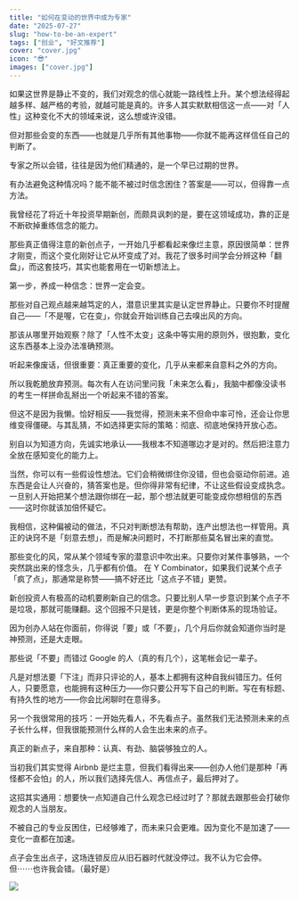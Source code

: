 ```yaml
---
title: "如何在变动的世界中成为专家"
date: "2025-07-27"
slug: "how-to-be-an-expert"
tags: ["创业", "好文推荐"]
cover: "cover.jpg"
icon: "😎"
images: ["cover.jpg"]
---
```

如果这世界是静止不变的，我们对观念的信心就能一路线性上升。某个想法经得起越多样、越严格的考验，就越可能是真的。许多人其实默默相信这一点——对「人性」这种变化不大的领域来说，这么想或许没错。



但对那些会变的东西——也就是几乎所有其他事物——你就不能再这样信任自己的判断了。



专家之所以会错，往往是因为他们精通的，是一个早已过期的世界。



有办法避免这种情况吗？能不能不被过时信念困住？答案是——可以，但得靠一点方法。



我曾经花了将近十年投资早期新创，而颇具讽刺的是，要在这领域成功，靠的正是不断砍掉重练信念的能力。



那些真正值得注意的新创点子，一开始几乎都看起来像烂主意，原因很简单：世界才刚变，而这个变化刚好让它从坏变成了对。我花了很多时间学会分辨这种「翻盘」，而这套技巧，其实也能套用在一切新想法上。



第一步，养成一种信念：世界一定会变。



那些对自己观点越来越笃定的人，潜意识里其实是认定世界静止。只要你不时提醒自己——「不是喔，它在变」，你就会开始训练自己去嗅出风的方向。



那该从哪里开始观察？除了「人性不太变」这条中等实用的原则外，很抱歉，变化这东西基本上没办法准确预测。



听起来像废话，但很重要：真正重要的变化，几乎从来都来自意料之外的方向。



所以我乾脆放弃预测。每次有人在访问里问我「未来怎么看」，我脑中都像没读书的考生一样拼命乱掰出一个听起来不错的答案。



但这不是因为我懒。恰好相反——我觉得，预测未来不但命中率可怜，还会让你思维变得僵硬。与其乱猜，不如选择更实际的策略：彻底、彻底地保持开放心态。



别自以为知道方向，先诚实地承认——我根本不知道哪边才是对的。然后把注意力全放在感知变化的能力上。



当然，你可以有一些假设性想法。它们会稍微绑住你没错，但也会驱动你前进。追东西是会让人兴奋的，猜答案也是。但你得非常有纪律，不让这些假设变成执念。
一旦别人开始把某个想法跟你绑在一起，那个想法就更可能变成你想相信的东西——这时你就该加倍怀疑它。



我相信，这种偏被动的做法，不只对判断想法有帮助，连产出想法也一样管用。真正的诀窍不是「刻意去想」，而是解决问题时，不打断那些莫名冒出来的直觉。



那些变化的风，常从某个领域专家的潜意识中吹出来。只要你对某件事够熟，一个突然跳出来的怪念头，几乎都有价值。
在 Y Combinator，如果我们说某个点子「疯了点」，那通常是称赞——搞不好还比「这点子不错」更赞。



新创投资人有极高的动机要刷新自己的信念。只要比别人早一步意识到某个点子不是垃圾，那就可能赚翻。这个回报不只是钱，更是你整个判断体系的现场验证。



因为创办人站在你面前，你得说「要」或「不要」，几个月后你就会知道你当时是神预测，还是大走眼。



那些说「不要」而错过 Google 的人（真的有几个），这笔帐会记一辈子。



凡是对想法要「下注」而非只评论的人，基本上都拥有这种自我纠错压力。任何人，只要愿意，也能拥有这种压力——你只要公开写下自己的判断。写在有标题、有持久性的地方——你会比闲聊时在意得多。



另一个我很常用的技巧：一开始先看人，不先看点子。虽然我们无法预测未来的点子长什么样，但我很能预测什么样的人会生出未来的点子。



真正的新点子，来自那种：认真、有劲、脑袋够独立的人。



当初我们其实觉得 Airbnb 是烂主意，但我们看得出来——创办人他们是那种「再怪都不会怕」的人，所以我们选择先信人、再信点子，最后押对了。



这招其实通用：想要快一点知道自己什么观念已经过时了？那就去跟那些会打破你观念的人当朋友。



不被自己的专业反困住，已经够难了，而未来只会更难。因为变化不是加速了——变化一直都在加速。



点子会生出点子，这场连锁反应从旧石器时代就没停过。我不认为它会停。
但⋯⋯也许我会错。（最好是）




![](https://prod-files-secure.s3.us-west-2.amazonaws.com/112d0858-5090-4d34-a606-b75eb8d65fd2/46476355-9cf3-4e99-9b7a-3531bc426380/1000202064.png?X-Amz-Algorithm=AWS4-HMAC-SHA256&X-Amz-Content-Sha256=UNSIGNED-PAYLOAD&X-Amz-Credential=ASIAZI2LB4663QD34N3M%2F20250831%2Fus-west-2%2Fs3%2Faws4_request&X-Amz-Date=20250831T134319Z&X-Amz-Expires=3600&X-Amz-Security-Token=IQoJb3JpZ2luX2VjEJL%2F%2F%2F%2F%2F%2F%2F%2F%2F%2FwEaCXVzLXdlc3QtMiJHMEUCICTVOzdipfh68lIyUAeRWGz2YaDB2E7GwwH1KrbDlTCnAiEA7LlYaC1L96cMeUnjXvmE%2B91K3J%2Fi8nf8WfnWFFx5J2sqiAQI6%2F%2F%2F%2F%2F%2F%2F%2F%2F%2F%2FARAAGgw2Mzc0MjMxODM4MDUiDLy6BX5FPT4SLZMvKyrcA8mr5KE3mQEsS0V7vbQsNJe0onPio1YT0DHtQPXD1NFkgIvDbC7pWsJQNLxCFwf8w7XUg1BZnXbphk6Dr67WaoQibeYK1IwxQWp5NLApBXId2flpmUs1cneF0uVffCNS6Y%2BPx0rgClhVmQ5pBXCksPpSIE7dH4SOHoIlvRs9SVjb8Gof5SlILy6fesjKW4eSKoxqvWmxuTDrf8%2FtEqZjj9NpPZOePKdFVb%2BtVLGJ3YO6vx2Y0VQXdP%2Fa%2Fw4S9HVE8%2BM7psXoxq43cmqJNEcImS9suB46MdqEYebN%2B5GFn6akQM52csfyjLMgaGcBjwDx7a13GI7FfMtdEbDujji66%2BjV1O4valVrdj6x57nvL%2FvNsLZ1Mr9IF71DuAS97%2BIV7Y%2F%2BswkuZ9x8kKRf%2F5dK%2FBA291G30jw7T9wYMa%2BiYOUb4kccXo8bSukhjnpfrvf%2FUKAo2%2Bt3kRE1owcX7u8iio%2Fmd4TzF0Shfst1UsZ4dDl8tdxkQW%2BJ6InggNRnnpAgx7Nx%2FhbfPTynITb1ld5%2BSiuaTJ8gguvoCKQTcUg%2BVTsmki%2BXYdVrhT2tsRRFIT%2F%2BUH0ScrbWX1zLNyBBSx9tyrSv4CH9G%2FbIZJRkFTsSsVUS03Cyfw9MP1cyihrNMI240MUGOqUBYztKTP2ktgfFW%2BLsjezPzlQla9XvOuBH7J38HccIXWyylkspQig9RkDemguAJwUw2jvkQjc0oe9hIVjKDCxsWUUjDwCppau8ZQeyn6fvknaPK7iKqJqePgaZ%2B7R%2FTesjlntz6kF8dfDiayEEtHJrGdJDsWykG9Jtry6HHNZigZIzj%2BnPB3AhZ699WavW4s22i2osESNJkO%2FmIS5s92cKKjsMi5jW&X-Amz-Signature=314095fe794527c33542451317e40c17dd0dc082c376013a020d7692c26b9161&X-Amz-SignedHeaders=host&x-amz-checksum-mode=ENABLED&x-id=GetObject)

